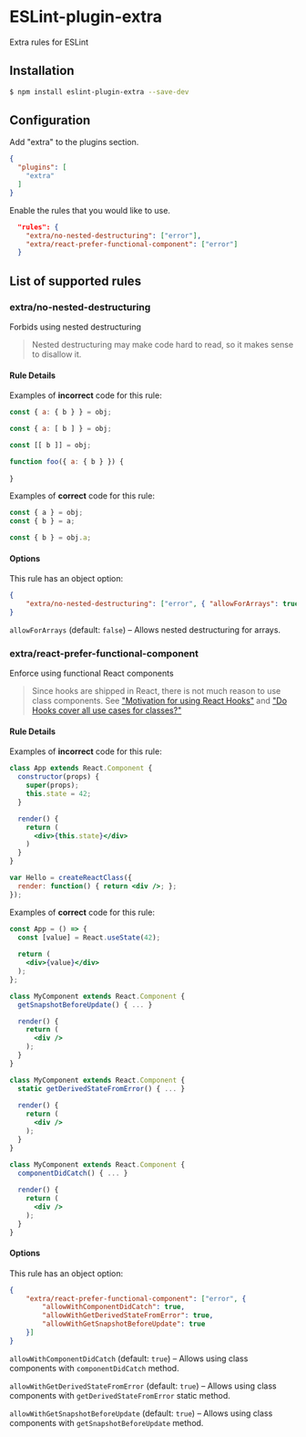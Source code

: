 ESLint-plugin-extra
===================
Extra rules for ESLint
## Installation
```sh
$ npm install eslint-plugin-extra --save-dev
```

## Configuration
Add "extra" to the plugins section.

```json
{
  "plugins": [
    "extra"
  ]
}
```

Enable the rules that you would like to use.

```json
  "rules": {
    "extra/no-nested-destructuring": ["error"],
    "extra/react-prefer-functional-component": ["error"]
  }
```

## List of supported rules

### extra/no-nested-destructuring
Forbids using nested destructuring

>  Nested destructuring may make code hard to read, so it makes sense to disallow it.

#### Rule Details
Examples of **incorrect** code for this rule:
```js
const { a: { b } } = obj;
```
```js
const { a: [ b ] } = obj;
```
```js
const [[ b ]] = obj;
```
```js
function foo({ a: { b } }) {
  
}
```
Examples of **correct** code for this rule:

```js
const { a } = obj;
const { b } = a;
```
```js
const { b } = obj.a;
```

#### Options
This rule has an object option:
```json
{
    "extra/no-nested-destructuring": ["error", { "allowForArrays": true }]
}

```
`allowForArrays` (default: `false`) – Allows nested destructuring for arrays.


### extra/react-prefer-functional-component
Enforce using functional React components 

>Since hooks are shipped in React, there is not much reason to use class components. 
See ["Motivation for using React Hooks"](https://reactjs.org/docs/hooks-intro.html#motivation) and ["Do Hooks cover all use cases for classes?"](https://reactjs.org/docs/hooks-faq.html#do-hooks-cover-all-use-cases-for-classes)  

#### Rule Details

Examples of **incorrect** code for this rule:

```jsx
class App extends React.Component {
  constructor(props) {
    super(props);
    this.state = 42;
  }

  render() {
    return (
      <div>{this.state}</div>
    )
  }
}
```
```jsx
var Hello = createReactClass({
  render: function() { return <div />; };
});
```

Examples of **correct** code for this rule:
```jsx
const App = () => {
  const [value] = React.useState(42);
  
  return (
    <div>{value}</div>
  );
};
```
```jsx
class MyComponent extends React.Component {
  getSnapshotBeforeUpdate() { ... }

  render() {
    return (
      <div />
    );
  }
}
```
```jsx
class MyComponent extends React.Component {
  static getDerivedStateFromError() { ... }
  
  render() {
    return (
      <div />
    );
  }
}
```
```jsx
class MyComponent extends React.Component {
  componentDidCatch() { ... }
  
  render() {
    return (
      <div />
    );
  }
}
```

#### Options
This rule has an object option:
```json
{
    "extra/react-prefer-functional-component": ["error", {
        "allowWithComponentDidCatch": true,
        "allowWithGetDerivedStateFromError": true,
        "allowWithGetSnapshotBeforeUpdate": true
    }]
}

```
`allowWithComponentDidCatch` (default: `true`) – Allows using class components with `componentDidCatch` method.

`allowWithGetDerivedStateFromError` (default: `true`) – Allows using class components with `getDerivedStateFromError` static method.

`allowWithGetSnapshotBeforeUpdate` (default: `true`) – Allows using class components with `getSnapshotBeforeUpdate` method.







